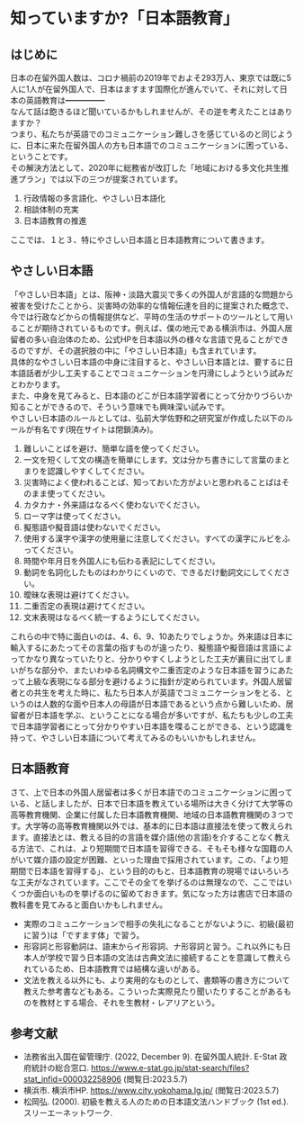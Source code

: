 # 知っていますか?「日本語教育」

## はじめに

日本の在留外国人数は、コロナ禍前の2019年でおよそ293万人、東京では既に5人に1人が在留外国人で、日本はますます国際化が進んでいて、それに対して日本の英語教育は━━━━━  
なんて話は飽きるほど聞いているかもしれませんが、その逆を考えたことはありますか？  
つまり、私たちが英語でのコミュニケーション難しさを感じているのと同じように、日本に来た在留外国人の方も日本語でのコミュニケーションに困っている、ということです。  
その解決方法として、2020年に総務省が改訂した「地域における多文化共生推進プラン」では以下の三つが提案されています。  

1. 行政情報の多言語化、やさしい日本語化  
2. 相談体制の充実  
3. 日本語教育の推進  

ここでは、１と３、特にやさしい日本語と日本語教育について書きます。  

## やさしい日本語

「やさしい日本語」とは、阪神・淡路大震災で多くの外国人が言語的な問題から被害を受けたことから、災害時の効率的な情報伝達を目的に提案された概念で、今では行政などからの情報提供など、平時の生活のサポートのツールとして用いることが期待されているものです。例えば、僕の地元である横浜市は、外国人居留者の多い自治体のため、公式HPを日本語以外の様々な言語で見ることができるのですが、その選択肢の中に「やさしい日本語」も含まれています。  
具体的なやさしい日本語の中身に注目すると、やさしい日本語とは、要するに日本語話者が少し工夫することでコミュニケーションを円滑にしようという試みだとわかります。  
また、中身を見てみると、日本語のどこが日本語学習者にとって分かりづらいか知ることができるので、そういう意味でも興味深い試みです。  
やさしい日本語のルールとしては、弘前大学佐野和之研究室が作成した以下のルールが有名です(現在サイトは閉鎖済み)。
  
1. 難しいことばを避け、簡単な語を使ってください。  
2. 一文を短くして文の構造を簡単にします。文は分かち書きにして言葉のまとまりを認識しやすくしてください。  
3. 災害時によく使われることば、知っておいた方がよいと思われることばはそのまま使ってください。  
4. カタカナ・外来語はなるべく使わないでください。  
5. ローマ字は使ってください。  
6. 擬態語や擬音語は使わないでください。  
7. 使用する漢字や漢字の使用量に注意してください。すべての漢字にルビをふってください。  
8. 時間や年月日を外国人にも伝わる表記にしてください。  
9. 動詞を名詞化したものはわかりにくいので、できるだけ動詞文にしてください。
10. 曖昧な表現は避けてください。  
11. 二重否定の表現は避けてください。  
12. 文末表現はなるべく統一するようにしてください。  
  
これらの中で特に面白いのは、4、6、9、10あたりでしょうか。外来語は日本に輸入するにあたってその言葉の指すものが違ったり、擬態語や擬音語は言語によってかなり異なっていたりと、分かりやすくしようとした工夫が裏目に出てしまいがちな部分や、またいわゆる名詞構文や二重否定のような日本語を習うにあたって上級な表現になる部分を避けるように指針が定められています。外国人居留者との共生を考えた時に、私たち日本人が英語でコミュニケーションをとる、というのは人数的な面や日本人の母語が日本語であるという点から難しいため、居留者が日本語を学ぶ、ということになる場合が多いですが、私たちも少しの工夫で日本語学習者にとって分かりやすい日本語を喋ることができる、という認識を持って、やさしい日本語について考えてみるのもいいかもしれません。

## 日本語教育

さて、上で日本の外国人居留者は多くが日本語でのコミュニケーションに困っている、と話しましたが、日本で日本語を教えている場所は大きく分けて大学等の高等教育機関、企業に付属した日本語教育機関、地域の日本語教育機関の３つです。大学等の高等教育機関以外では、基本的に日本語は直接法を使って教えられます。直接法とは、教える目的の言語を媒介語(他の言語)を介することなく教える方法で、これは、より短期間で日本語を習得できる、そもそも様々な国籍の人がいて媒介語の設定が困難、といった理由で採用されています。この、「より短期間で日本語を習得する」、という目的のもと、日本語教育の現場ではいろいろな工夫がなされています。ここでその全てを挙げるのは無理なので、ここではいくつか面白いものを挙げるのに留めておきます。気になった方は書店で日本語の教科書を見てみると面白いかもしれません。

- 実際のコミュニケーションで相手の失礼になることがないように、初級(最初に習う)は「ですます体」で習う。
- 形容詞と形容動詞は、語末からイ形容詞、ナ形容詞と習う。これ以外にも日本人が学校で習う日本語の文法は古典文法に接続することを意識して教えられているため、日本語教育では結構な違いがある。
- 文法を教える以外にも、より実用的なものとして、書類等の書き方について教えた参考書などもある。こういった実際見たり聞いたりすることがあるものを教材とする場合、それを生教材・レアリアという。

## 参考文献  

- 法務省出入国在留管理庁. (2022, December 9). 在留外国人統計. E-Stat 政府統計の総合窓口. https://www.e-stat.go.jp/stat-search/files?stat_infid=000032258906 (閲覧日:2023.5.7)
- 横浜市. 横浜市HP. https://www.city.yokohama.lg.jp/ (閲覧日:2023.5.7)
- 松岡弘. (2000). 初級を教える人のための日本語文法ハンドブック (1st ed.). スリーエーネットワーク.
